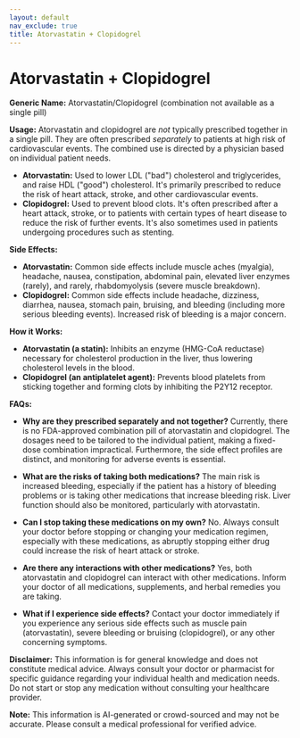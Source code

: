 ```yaml
---
layout: default
nav_exclude: true
title: Atorvastatin + Clopidogrel
---
```


# Atorvastatin + Clopidogrel

**Generic Name:** Atorvastatin/Clopidogrel (combination not available as a single pill)

**Usage:**  Atorvastatin and clopidogrel are *not* typically prescribed together in a single pill. They are often prescribed *separately* to patients at high risk of cardiovascular events.  The combined use is directed by a physician based on individual patient needs.

* **Atorvastatin:**  Used to lower LDL ("bad") cholesterol and triglycerides, and raise HDL ("good") cholesterol.  It's primarily prescribed to reduce the risk of heart attack, stroke, and other cardiovascular events.
* **Clopidogrel:**  Used to prevent blood clots. It's often prescribed after a heart attack, stroke, or to patients with certain types of heart disease to reduce the risk of further events.  It's also sometimes used in patients undergoing procedures such as stenting.


**Side Effects:**

* **Atorvastatin:** Common side effects include muscle aches (myalgia), headache, nausea, constipation, abdominal pain, elevated liver enzymes (rarely), and rarely, rhabdomyolysis (severe muscle breakdown).
* **Clopidogrel:** Common side effects include headache, dizziness, diarrhea, nausea, stomach pain, bruising, and bleeding (including more serious bleeding events).  Increased risk of bleeding is a major concern.

**How it Works:**

* **Atorvastatin (a statin):**  Inhibits an enzyme (HMG-CoA reductase) necessary for cholesterol production in the liver, thus lowering cholesterol levels in the blood.
* **Clopidogrel (an antiplatelet agent):** Prevents blood platelets from sticking together and forming clots by inhibiting the P2Y12 receptor.


**FAQs:**

* **Why are they prescribed separately and not together?** Currently, there is no FDA-approved combination pill of atorvastatin and clopidogrel.  The dosages need to be tailored to the individual patient, making a fixed-dose combination impractical.  Furthermore, the side effect profiles are distinct, and monitoring for adverse events is essential.

* **What are the risks of taking both medications?**  The main risk is increased bleeding, especially if the patient has a history of bleeding problems or is taking other medications that increase bleeding risk.  Liver function should also be monitored, particularly with atorvastatin.

* **Can I stop taking these medications on my own?**  No.  Always consult your doctor before stopping or changing your medication regimen, especially with these medications, as abruptly stopping either drug could increase the risk of heart attack or stroke.

* **Are there any interactions with other medications?** Yes, both atorvastatin and clopidogrel can interact with other medications.  Inform your doctor of all medications, supplements, and herbal remedies you are taking.

* **What if I experience side effects?** Contact your doctor immediately if you experience any serious side effects such as muscle pain (atorvastatin), severe bleeding or bruising (clopidogrel), or any other concerning symptoms.


**Disclaimer:** This information is for general knowledge and does not constitute medical advice.  Always consult your doctor or pharmacist for specific guidance regarding your individual health and medication needs.  Do not start or stop any medication without consulting your healthcare provider.


**Note:** This information is AI-generated or crowd-sourced and may not be accurate. Please consult a medical professional for verified advice.